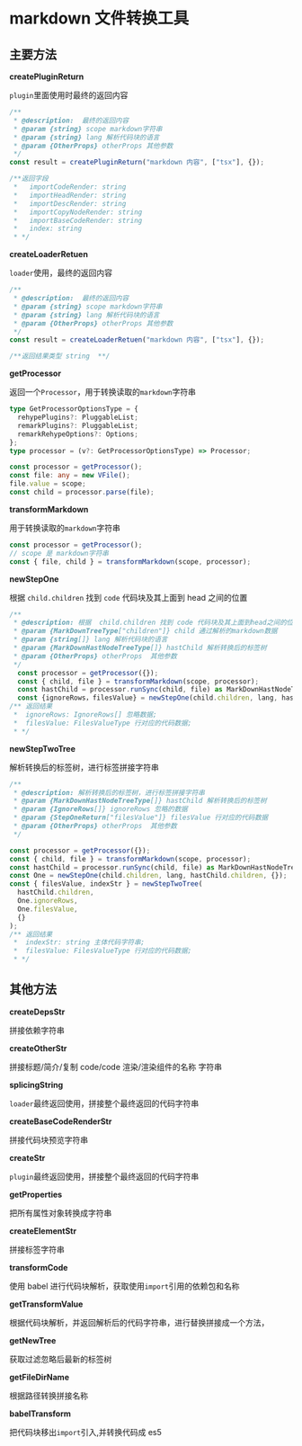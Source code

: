# markdown 文件转换工具

## 主要方法

**createPluginReturn**

`plugin`里面使用时最终的返回内容

```ts
/**
 * @description:  最终的返回内容
 * @param {string} scope markdown字符串
 * @param {string} lang 解析代码块的语言
 * @param {OtherProps} otherProps 其他参数
 */
const result = createPluginReturn("markdown 内容", ["tsx"], {});

/**返回字段
 *   importCodeRender: string
 *   importHeadRender: string
 *   importDescRender: string
 *   importCopyNodeRender: string
 *   importBaseCodeRender: string
 *   index: string
 * */
```

**createLoaderRetuen**

`loader`使用，最终的返回内容

```ts
/**
 * @description:  最终的返回内容
 * @param {string} scope markdown字符串
 * @param {string} lang 解析代码块的语言
 * @param {OtherProps} otherProps 其他参数
 */
const result = createLoaderRetuen("markdown 内容", ["tsx"], {});

/**返回结果类型 string  **/
```

**getProcessor**

返回一个`Processor`，用于转换读取的`markdown`字符串

```ts
type GetProcessorOptionsType = {
  rehypePlugins?: PluggableList;
  remarkPlugins?: PluggableList;
  remarkRehypeOptions?: Options;
};
type processor = (v?: GetProcessorOptionsType) => Processor;

const processor = getProcessor();
const file: any = new VFile();
file.value = scope;
const child = processor.parse(file);
```

**transformMarkdown**

用于转换读取的`markdown`字符串

```ts
const processor = getProcessor();
// scope 是 markdown字符串
const { file, child } = transformMarkdown(scope, processor);
```

**newStepOne**

根据 `child.children` 找到 `code` 代码块及其上面到 head 之间的位置

```ts
/**
 * @description: 根据  child.children 找到 code 代码块及其上面到head之间的位置
 * @param {MarkDownTreeType["children"]} child 通过解析的markdown数据
 * @param {string[]} lang 解析代码块的语言
 * @param {MarkDownHastNodeTreeType[]} hastChild 解析转换后的标签树
 * @param {OtherProps} otherProps  其他参数
 */
  const processor = getProcessor({});
  const { child, file } = transformMarkdown(scope, processor);
  const hastChild = processor.runSync(child, file) as MarkDownHastNodeTreeType;
  const {ignoreRows，filesValue} = newStepOne(child.children, lang, hastChild.children,{});
/** 返回结果
 *  ignoreRows: IgnoreRows[] 忽略数据;
 *  filesValue: FilesValueType 行对应的代码数据;
 * */

```

**newStepTwoTree**

解析转换后的标签树，进行标签拼接字符串

```ts
/**
 * @description: 解析转换后的标签树，进行标签拼接字符串
 * @param {MarkDownHastNodeTreeType[]} hastChild 解析转换后的标签树
 * @param {IgnoreRows[]} ignoreRows 忽略的数据
 * @param {StepOneReturn["filesValue"]} filesValue 行对应的代码数据
 * @param {OtherProps} otherProps  其他参数
 */

const processor = getProcessor({});
const { child, file } = transformMarkdown(scope, processor);
const hastChild = processor.runSync(child, file) as MarkDownHastNodeTreeType;
const One = newStepOne(child.children, lang, hastChild.children, {});
const { filesValue, indexStr } = newStepTwoTree(
  hastChild.children,
  One.ignoreRows,
  One.filesValue,
  {}
);
/** 返回结果
 *  indexStr: string 主体代码字符串;
 *  filesValue: FilesValueType 行对应的代码数据;
 * */
```

## 其他方法

**createDepsStr**

拼接依赖字符串

**createOtherStr**

拼接标题/简介/复制 code/code 渲染/渲染组件的名称 字符串

**splicingString**

`loader`最终返回使用，拼接整个最终返回的代码字符串

**createBaseCodeRenderStr**

拼接代码块预览字符串

**createStr**

`plugin`最终返回使用，拼接整个最终返回的代码字符串

**getProperties**

把所有属性对象转换成字符串

**createElementStr**

拼接标签字符串

**transformCode**

使用 babel 进行代码块解析，获取使用`import`引用的依赖包和名称

**getTransformValue**

根据代码块解析，并返回解析后的代码字符串，进行替换拼接成一个方法，

**getNewTree**

获取过滤忽略后最新的标签树

**getFileDirName**

根据路径转换拼接名称

**babelTransform**

把代码块移出`import`引入,并转换代码成 es5
